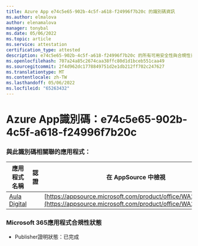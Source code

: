```yaml
---
title: Azure App e74c5e65-902b-4c5f-a618-f24996f7b20c 的識別碼資訊
ms.author: elmalova
author: elenamalova
manager: tonybal
ms.date: 05/06/2022
ms.topic: article
ms.service: attestation
certification_type: attested
description: e74c5e65-902b-4c5f-a618-f24996f7b20c 的所有可用安全性與合規性資訊。
ms.openlocfilehash: 707a24a85c2674caa38ffc80d1d1bceb551caa49
ms.sourcegitcommit: 2f4d962dc1778849751d2e1db212ff702c247627
ms.translationtype: MT
ms.contentlocale: zh-TW
ms.lasthandoff: 05/06/2022
ms.locfileid: "65263432"
---
```

# <a name="azure-app-id-e74c5e65-902b-4c5f-a618-f24996f7b20c"></a>Azure App識別碼：e74c5e65-902b-4c5f-a618-f24996f7b20c


### <a name="apps-associated-with-this-id"></a>與此識別碼相關聯的應用程式：
| **應用程式名稱** | **認證** | **在 AppSource 中檢視** |
|--------------|---------------|-----------------------|
| [Aula Digital](../forward/WA200003108.md) |  | [https://appsource.microsoft.com/product/office/WA200003108](https://appsource.microsoft.com/product/office/WA200003108) |

### <a name="microsoft-365-app-compliance-status"></a>Microsoft 365應用程式合規性狀態
- Publisher證明狀態：已完成
